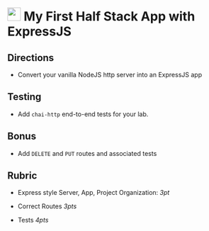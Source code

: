 <img src="https://cloud.githubusercontent.com/assets/478864/22186847/68223ce6-e0b1-11e6-8a62-0e3edc96725e.png" width=30> My First Half Stack App with ExpressJS
======

## Directions

* Convert your vanilla NodeJS http server into an ExpressJS app

## Testing

* Add `chai-http` end-to-end tests for your lab.

## Bonus

* Add `DELETE` and `PUT` routes and associated tests

## Rubric

* Express style Server, App, Project Organization: *3pt*
* Correct Routes *3pts*

* Tests *4pts*
